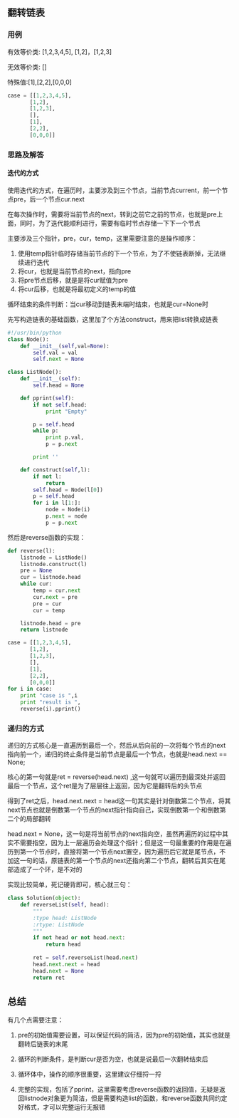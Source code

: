 ## 翻转链表

### 用例

有效等价类: [1,2,3,4,5], [1,2]，[1,2,3]

无效等价类: []

特殊值:[1],[2,2],[0,0,0]

```python
case = [[1,2,3,4,5],
       [1,2],
       [1,2,3],
       [],
       [1],
       [2,2],
       [0,0,0]]
```



### 思路及解答

#### 迭代的方式

使用迭代的方式，在遍历时，主要涉及到三个节点，当前节点current，前一个节点pre，后一个节点cur.next

在每次操作时，需要将当前节点的next，转到之前它之前的节点，也就是pre上面，同时，为了迭代能顺利进行，需要有临时节点存储一下下一个节点

主要涉及三个指针，pre，cur，temp，这里需要注意的是操作顺序：

1. 使用temp指针临时存储当前节点的下一个节点，为了不使链表断掉，无法继续进行迭代
2. 将cur，也就是当前节点的next，指向pre
3. 将pre节点后移，就是是将cur赋值为pre
4. 将cur后移，也就是将最初定义的temp的值

循环结束的条件判断：当cur移动到链表末端时结束，也就是cur=None时

先写构造链表的基础函数，这里加了个方法construct，用来把list转换成链表

```python
#!/usr/bin/python
class Node():
    def __init__(self,val=None):
        self.val = val
        self.next = None

class ListNode():
    def __init__(self):
        self.head = None

    def pprint(self):
        if not self.head:
            print "Empty"

        p = self.head
        while p:
            print p.val,
            p = p.next

        print ''

    def construct(self,l):
        if not l:
            return
        self.head = Node(l[0])
        p = self.head
        for i in l[1:]:
            node = Node(i)
            p.next = node
            p = p.next

```

然后是reverse函数的实现：

```python
def reverse(l):
    listnode = ListNode()
    listnode.construct(l)
    pre = None
    cur = listnode.head
    while cur:
        temp = cur.next
        cur.next = pre
        pre = cur
        cur = temp

    listnode.head = pre
    return listnode

case = [[1,2,3,4,5],
       [1,2],
       [1,2,3],
       [],
       [1],
       [2,2],
       [0,0,0]]
for i in case:
    print "case is ",i
    print "result is ",
    reverse(i).pprint()

```

### 递归的方式

递归的方式核心是一直遍历到最后一个，然后从后向前的一次将每个节点的next指向前一个，递归的终止条件是当前节点是最后一个节点，也就是head.next == None; 

核心的第一句就是ret = reverse(head.next) ,这一句就可以遍历到最深处并返回最后一个节点，这个ret是为了层层往上返回，因为它是翻转后的头节点

得到了ret之后，head.next.next = head这一句其实是针对倒数第二个节点，将其next节点也就是倒数第一个节点的next指针指向自己，实现倒数第一个和倒数第二个的局部翻转

head.next = None，这一句是将当前节点的next指向空，虽然再遍历的过程中其实不需要指空，因为上一层遍历会处理这个指针；但是这一句最重要的作用是在遍历到第一个节点时，直接将第一个节点next置空，因为遍历后它就是尾节点，不加这一句的话，原链表的第一个节点的next还指向第二个节点，翻转后其实在尾部造成了一个环，是不对的

实现比较简单，死记硬背即可，核心就三句：

```python
class Solution(object):
    def reverseList(self, head):
        """
        :type head: ListNode
        :rtype: ListNode
        """
        if not head or not head.next:
            return head
        
        ret = self.reverseList(head.next)
        head.next.next = head
        head.next = None 
        return ret 
```



## 总结

有几个点需要注意：

1. pre的初始值需要设置，可以保证代码的简洁，因为pre的初始值，其实也就是翻转后链表的末尾

2. 循环的判断条件，是判断cur是否为空，也就是说最后一次翻转结束后

3. 循环体中，操作的顺序很重要，这里建议仔细捋一捋

4. 完整的实现，包括了pprint，这里需要考虑reverse函数的返回值，无疑是返回listnode对象更为简洁，但是需要构造list的函数，和reverse函数共同约定好格式，才可以完整运行无报错

   